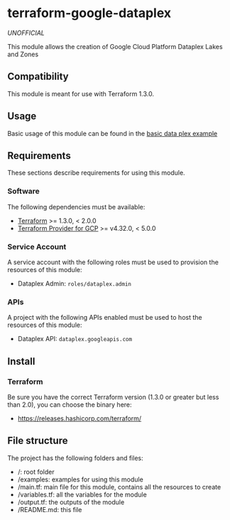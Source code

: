 # terraform-google-dataplex

*UNOFFICIAL*

This module allows the creation of Google Cloud Platform Dataplex Lakes and Zones

## Compatibility 

This module is meant for use with Terraform 1.3.0.

## Usage

Basic usage of this module can be found in the [basic data plex example](examples/basic_dataplex_usage)

## Requirements

These sections describe requirements for using this module.

### Software

The following dependencies must be available:

- [Terraform](https://www.terraform.io/downloads.html) >= 1.3.0, < 2.0.0
- [Terraform Provider for GCP](https://registry.terraform.io/providers/hashicorp/google/latest) >= v4.32.0, < 5.0.0

### Service Account

A service account with the following roles must be used to provision
the resources of this module:

- Dataplex Admin: `roles/dataplex.admin`

### APIs

A project with the following APIs enabled must be used to host the
resources of this module:

- Dataplex API: `dataplex.googleapis.com`

## Install

### Terraform
Be sure you have the correct Terraform version (1.3.0 or greater but less than 2.0), you can choose the binary here:
- https://releases.hashicorp.com/terraform/

## File structure
The project has the following folders and files:

- /: root folder
- /examples: examples for using this module
- /main.tf: main file for this module, contains all the resources to create
- /variables.tf: all the variables for the module
- /output.tf: the outputs of the module
- /README.md: this file
